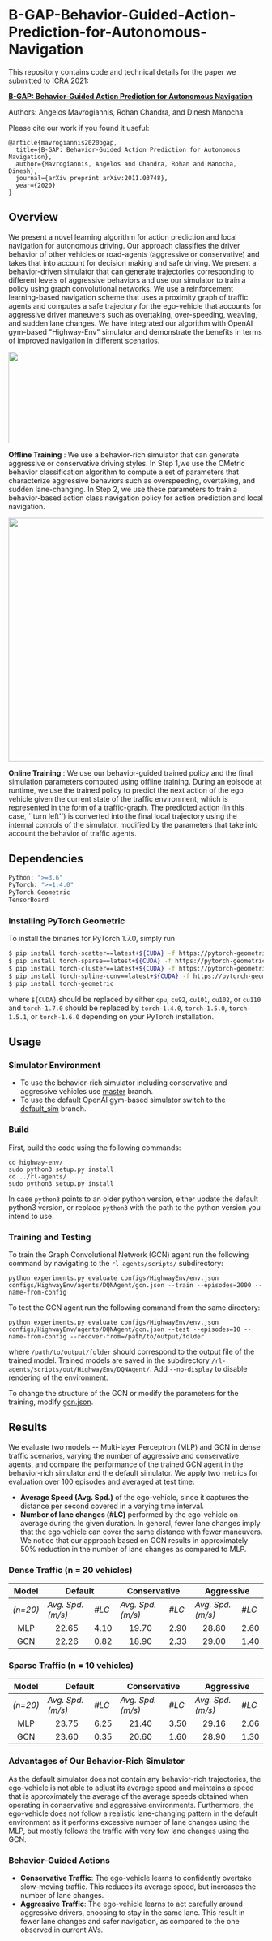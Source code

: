 # B-GAP-Behavior-Guided-Action-Prediction-for-Autonomous-Navigation
This repository contains code and technical details for the paper we submitted to ICRA 2021:

**[B-GAP: Behavior-Guided Action Prediction for Autonomous Navigation](https://arxiv.org/abs/2011.03748)**

Authors: Angelos Mavrogiannis, Rohan Chandra, and Dinesh Manocha

Please cite our work if you found it useful:

```
@article{mavrogiannis2020bgap,
  title={B-GAP: Behavior-Guided Action Prediction for Autonomous Navigation},
  author={Mavrogiannis, Angelos and Chandra, Rohan and Manocha, Dinesh},
  journal={arXiv preprint arXiv:2011.03748},
  year={2020}
}
```

## Overview
We present a novel learning algorithm for action prediction and local navigation for autonomous driving. Our approach classifies the driver behavior of other vehicles or road-agents (aggressive or conservative) and takes that into account for decision making and safe driving. We present a behavior-driven simulator that can generate trajectories corresponding to different levels of aggressive behaviors and use our simulator to train a policy using graph convolutional networks. We use a reinforcement learning-based navigation scheme that uses a proximity graph of traffic agents and computes a safe trajectory for the ego-vehicle that accounts for aggressive driver maneuvers such as overtaking, over-speeding, weaving, and sudden lane changes. We have integrated our algorithm with OpenAI gym-based "Highway-Env" simulator and demonstrate the benefits in terms of improved navigation in different scenarios.

<p align="center">
<img src="https://github.com/angmavrogiannis/B-GAP-Behavior-Guided-Action-Prediction-for-Autonomous-Navigation/blob/master/images/offline.png" height="180" width="2000">
</p>

**Offline Training** : We use a behavior-rich simulator that can generate aggressive or conservative driving styles. In Step 1,we use the CMetric behavior classification algorithm to compute a set of parameters that characterize aggressive behaviors such as overspeeding, overtaking, and sudden lane-changing. In Step 2, we use these parameters to train a behavior-based action class navigation policy for action prediction and local navigation.

<p align="center">
<img src="https://github.com/angmavrogiannis/B-GAP-Behavior-Guided-Action-Prediction-for-Autonomous-Navigation/blob/master/images/online.png" height="480" width="800">
</p>

**Online Training** : We use our behavior-guided trained policy and the final simulation parameters computed using offline training. During an episode at runtime, we use the trained policy to predict the next action of the ego vehicle given the current state of the traffic environment, which is represented in the form of a traffic-graph. The predicted action (in this case, \`\`turn left\'\') is converted into the final local trajectory using the internal controls of the simulator, modified by the parameters that take into account the behavior of traffic agents.

## Dependencies
```python
Python: ">=3.6"
PyTorch: ">=1.4.0"
PyTorch Geometric
TensorBoard
```

### Installing PyTorch Geometric

To install the binaries for PyTorch 1.7.0, simply run

```sh
$ pip install torch-scatter==latest+${CUDA} -f https://pytorch-geometric.com/whl/torch-1.7.0.html
$ pip install torch-sparse==latest+${CUDA} -f https://pytorch-geometric.com/whl/torch-1.7.0.html
$ pip install torch-cluster==latest+${CUDA} -f https://pytorch-geometric.com/whl/torch-1.7.0.html
$ pip install torch-spline-conv==latest+${CUDA} -f https://pytorch-geometric.com/whl/torch-1.7.0.html
$ pip install torch-geometric
```

where `${CUDA}` should be replaced by either `cpu`, `cu92`, `cu101`, `cu102`, or `cu110` and `torch-1.7.0` should be replaced by `torch-1.4.0`, `torch-1.5.0`, `torch-1.5.1`, or `torch-1.6.0` depending on your PyTorch installation.

## Usage
### Simulator Environment
- To use the behavior-rich simulator including conservative and aggressive vehicles use [master](/angmavrogiannis/B-GAP-Behavior-Guided-Action-Prediction-for-Autonomous-Navigation/tree/master) branch.
- To use the default OpenAI gym-based simulator switch to the [default_sim](/angmavrogiannis/B-GAP-Behavior-Guided-Action-Prediction-for-Autonomous-Navigation/tree/default_sim) branch.

### Build
First, build the code using the following commands:

```
cd highway-env/
sudo python3 setup.py install
cd ../rl-agents/
sudo python3 setup.py install
```

In case `python3` points to an older python version, either update the default python3 version, or replace `python3` with the path to the python version you intend to use.

### Training and Testing
To train the Graph Convolutional Network (GCN) agent run the following command by navigating to the `rl-agents/scripts/` subdirectory:

```
python experiments.py evaluate configs/HighwayEnv/env.json configs/HighwayEnv/agents/DQNAgent/gcn.json --train --episodes=2000 --name-from-config
```

To test the GCN agent run the following command from the same directory:

```
python experiments.py evaluate configs/HighwayEnv/env.json configs/HighwayEnv/agents/DQNAgent/gcn.json --test --episodes=10 --name-from-config --recover-from=/path/to/output/folder
```

where `/path/to/output/folder` should correspond to the output file of the trained model. Trained models are saved in the subdirectory `/rl-agents/scripts/out/HighwayEnv/DQNAgent/`. Add `--no-display` to disable rendering of the environment.

To change the structure of the GCN or modify the parameters for the training, modify [gcn.json](/rl-agents/scripts/configs/HighwayEnv/agents/DQNAgent/gcn.json).

## Results
We evaluate two models -- Multi-layer Perceptron (MLP) and GCN in dense traffic scenarios, varying the number of aggressive and conservative agents, and compare the performance of the trained GCN agent in the behavior-rich simulator and the default simulator. We apply two metrics for evaluation over 100 episodes and averaged at test time:

- **Average Speed (Avg. Spd.)** of the ego-vehicle, since it captures the distance per second covered in a varying time interval.
- **Number of lane changes (#LC)** performed by the ego-vehicle on average during the given duration. In general, fewer lane changes imply that the ego vehicle can cover the same distance with fewer maneuvers. We notice that our approach based on GCN results in approximately 50% reduction in the number of lane changes as compared to MLP.

### Dense Traffic (n = 20 vehicles)
<table>
    <thead>
        <tr>
            <th>Model</th>
            <th colspan=2>Default</th>
            <th colspan=2>Conservative</th>
            <th colspan=2>Aggressive</th>
        </tr>
    </thead>
    <tbody>
        <tr>
            <td><i>(n=20)</i></td>
            <td><i>Avg. Spd. (m/s)</i></td>
            <td><i>#LC</i></td>
            <td><i>Avg. Spd. (m/s)</i></td>
            <td><i>#LC</i></td>
            <td><i>Avg. Spd. (m/s)</i></td>
            <td><i>#LC</i></td>
        </tr>
        <tr>
            <td style="text-align: center">MLP</td>
            <td style="text-align: center">22.65</td>
            <td style="text-align: center">4.10</td>
            <td style="text-align: center">19.70</td>
            <td style="text-align: center">2.90</td>
            <td style="text-align: center">28.80</td>
           <td style="text-align: center">2.60</td>
        </tr>
        <tr>
            <td style="text-align: center">GCN</td>
            <td style="text-align: center">22.26</td>
            <td style="text-align: center">0.82</td>
            <td style="text-align: center">18.90</td>
            <td style="text-align: center">2.33</td>
            <td style="text-align: center">29.00</td>
            <td style="text-align: center">1.40</td>
        </tr>
    </tbody>
</table>

### Sparse Traffic (n = 10 vehicles)
<table>
    <thead>
        <tr>
            <th>Model</th>
            <th colspan=2>Default</th>
            <th colspan=2>Conservative</th>
            <th colspan=2>Aggressive</th>
        </tr>
    </thead>
    <tbody>
        <tr>
            <td><i>(n=20)</i></td>
            <td><i>Avg. Spd. (m/s)</i></td>
            <td><i>#LC</i></td>
            <td><i>Avg. Spd. (m/s)</i></td>
            <td><i>#LC</i></td>
            <td><i>Avg. Spd. (m/s)</i></td>
            <td><i>#LC</i></td>
        </tr>
        <tr>
            <td style="text-align: center">MLP</td>
            <td style="text-align: center">23.75</td>
            <td style="text-align: center">6.25</td>
            <td style="text-align: center">21.40</td>
            <td style="text-align: center">3.50</td>
            <td style="text-align: center">29.16</td>
           <td style="text-align: center">2.06</td>
        </tr>
        <tr>
            <td style="text-align: center">GCN</td>
            <td style="text-align: center">23.60</td>
            <td style="text-align: center">0.35</td>
            <td style="text-align: center">20.60</td>
            <td style="text-align: center">1.60</td>
            <td style="text-align: center">28.90</td>
            <td style="text-align: center">1.30</td>
        </tr>
    </tbody>
</table>

### Advantages of Our Behavior-Rich Simulator
As the default simulator does not contain any behavior-rich trajectories, the ego-vehicle is not able to adjust its average speed and maintains a speed that is approximately the average of the average speeds obtained when operating in conservative and aggressive environments. Furthermore, the ego-vehicle does not follow a realistic lane-changing pattern in the default environment as it performs excessive number of lane changes using the MLP, but mostly follows the traffic with very few lane changes using the GCN.

### Behavior-Guided Actions
- **Conservative Traffic**: The ego-vehicle learns to confidently overtake slow-moving traffic. This reduces its average speed, but increases the number of lane changes.
- **Aggressive Traffic**: The ego-vehicle learns to act carefully around aggressive drivers, choosing to stay in the same lane. This result in fewer lane changes and safer navigation, as compared to the one observed in current AVs.
